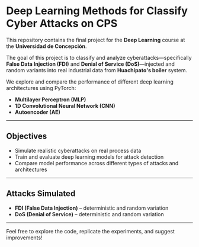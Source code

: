 # Deep Learning Methods for Classify Cyber Attacks on CPS

This repository contains the final project for the **Deep Learning** course at the **Universidad de Concepción**.

The goal of this project is to classify and analyze cyberattacks—specifically **False Data Injection (FDI)** and **Denial of Service (DoS)**—injected and random variants into real industrial data from **Huachipato's boiler** system.

We explore and compare the performance of different deep learning architectures using PyTorch:

- **Multilayer Perceptron (MLP)**
- **1D Convolutional Neural Network (CNN)**
- **Autoencoder (AE)**

---

## Objectives

- Simulate realistic cyberattacks on real process data
- Train and evaluate deep learning models for attack detection
- Compare model performance across different types of attacks and architectures

---

## Attacks Simulated

- **FDI (False Data Injection)** – deterministic and random variation
- **DoS (Denial of Service)** – deterministic and random variation

---

Feel free to explore the code, replicate the experiments, and suggest improvements!



